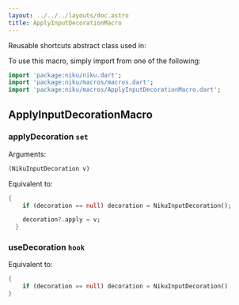 ```yaml
---
layout: ../../../layouts/doc.astro
title: ApplyInputDecorationMacro
---
```

Reusable shortcuts abstract class used in:


To use this macro, simply import from one of the following:
```dart
import 'package:niku/niku.dart';
import 'package:niku/macros/macros.dart';
import 'package:niku/macros/ApplyInputDecorationMacro.dart';
```
## ApplyInputDecorationMacro

### applyDecoration `set`

Arguments:
```dart
(NikuInputDecoration v) 
```

Equivalent to:
```dart
{
    if (decoration == null) decoration = NikuInputDecoration();

    decoration?.apply = v;
  }
```

### useDecoration `hook`

Equivalent to:
```dart
{
    if (decoration == null) decoration = NikuInputDecoration()
}
```


